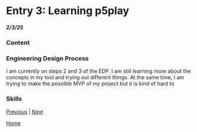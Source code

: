# Entry 3: Learning p5play 
##### 2/3/25

### Content


### Engineering Design Process
I am currently on steps 2 and 3 of the EDP. I am still learning more about the concepts in my tool and trying out different things. At the same time, I am trying to make the possible MVP of my project but it is kind of hard to 

### Skills



[Previous](entry02.md) | [Next](entry04.md)

[Home](../README.md)
